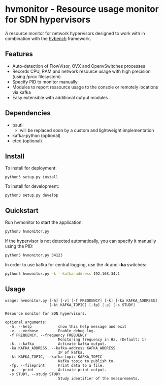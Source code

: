 # hvmonitor - Resource usage monitor for SDN hypervisors

A resource monitor for network hypervisors designed to work with in combination with the [hvbench](https://github.com/csieber/hvbench) framework.

## Features

  - Auto-detection of FlowVisor, OVX and OpenvSwitches processes
  - Records CPU, RAM and network resource usage with high precision (using /proc filesystem)
  - Specify PID to monitor manually
  - Modules to report ressource usage to the console or remotely locations via kafka
  - Easy extensible with additional output modules

## Dependencies

  - psutil
    - will be replaced soon by a custom and lightweight implementation
  - kafka-python (optional)
  - etcd (optional)

## Install

To install for deployment:

```
python3 setup.py install
```

To install for development:

```
python3 setup.py develop
```

## Quickstart

Run hvmonitor to start the application:

```bash
python3 hvmonitor.py
```

If the hypervisor is not detected automatically, you can specify it manually using the PID:

```bash
python3 hvmonitor.py 34123
```

In order to use kafka for central logging, use the **-k** and **-ka** switches:

```bash
python3 hvmonitor.py -k --kafka-address 192.168.34.1
```

## Usage

```
usage: hvmonitor.py [-h] [-v] [-f FREQUENCY] [-k] [-ka KAFKA_ADDRESS]
                    [-kt KAFKA_TOPIC] [-fp] [-p] [-s STUDY]

Resource monitor for SDN hypervisors.

optional arguments:
  -h, --help            show this help message and exit
  -v, --verbose         Enable debug log.
  -f FREQUENCY, --frequency FREQUENCY
                        Monitoring frequency in Hz. (Default: 1)
  -k, --kafka           Activate kafka output.
  -ka KAFKA_ADDRESS, --kafka-address KAFKA_ADDRESS
                        IP of kafka.
  -kt KAFKA_TOPIC, --kafka-topic KAFKA_TOPIC
                        Kafka topic to publish to.
  -fp, --fileprint      Print data to a file.
  -p, --print           Activate print output.
  -s STUDY, --study STUDY
                        Study identifier of the measurements.
```
